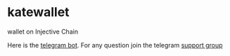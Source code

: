 # katewallet
wallet on Injective Chain

Here is the [telegram bot](https://t.me/KateNinjaWalletBot). For any question join the telegram [support group](https://t.me/katewalletchat)
